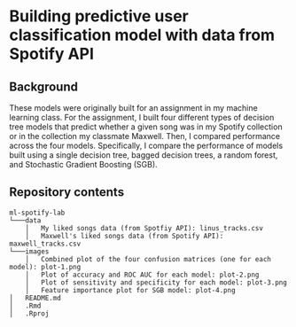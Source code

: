 # Building predictive user classification model with data from Spotify API

## Background
These models were originally built for an assignment in my machine learning class. For the assignment, I built four different types of decision tree models that predict whether a given song was in my Spotify collection or in the collection my classmate Maxwell. Then, I compared performance across the four models. Specifically, I compare the performance of models built using a single decision tree, bagged decision trees, a random forest, and Stochastic Gradient Boosting (SGB).

## Repository contents
    ml-spotify-lab
    └───data
        │   My liked songs data (from Spotfiy API): linus_tracks.csv
        │   Maxwell's liked songs data (from Spotify API): maxwell_tracks.csv
    └───images
        │   Combined plot of the four confusion matrices (one for each model): plot-1.png
        │   Plot of accuracy and ROC AUC for each model: plot-2.png
        │   Plot of sensitivity and specificity for each model: plot-3.png
        │   Feature importance plot for SGB model: plot-4.png
    │   README.md
    │   .Rmd
    │   .Rproj
